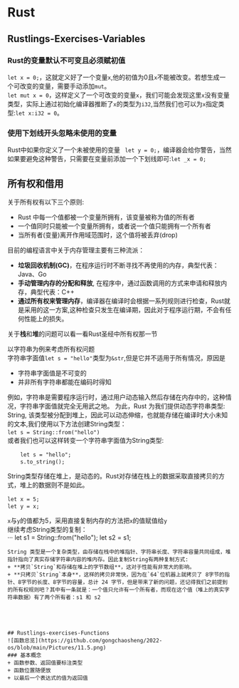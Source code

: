# Rust
## Rustlings-Exercises-Variables
### Rust的变量**默认不可变**且必须**赋初值**  
`let x = 0;`，这就定义好了一个变量`x`,他的初值为0且`x`不能被改变。若想生成一个可改变的变量，需要手动添加`mut`。  
`let mut x = 0`，这样定义了一个可改变的变量`x`，我们可能会发现这里`x`没有变量类型，实际上通过初始化编译器推断了`x`的类型为`i32`,当然我们也可以为`x`指定类型:`let x:i32 = 0`。
### 使用下划线开头忽略未使用的变量
Rust中如果你定义了一个未被使用的变量
``` let y = 0;```，编译器会给你警告，当然如果要避免这种警告，只需要在变量前添加一个下划线即可:```let _x = 0;```  
## 所有权和借用
关于所有权有以下三个原则:  
+ Rust 中每一个值都被一个变量所拥有，该变量被称为值的所有者
+ 一个值同时只能被一个变量所拥有，或者说一个值只能拥有一个所有者
+ 当所有者(变量)离开作用域范围时，这个值将被丢弃(drop)

目前的编程语言中关于内存管理主要有三种流派：  
+    **垃圾回收机制(GC)**，在程序运行时不断寻找不再使用的内存，典型代表：Java、Go
+    **手动管理内存的分配和释放**, 在程序中，通过函数调用的方式来申请和释放内存，典型代表：C++
+    **通过所有权来管理内存**，编译器在编译时会根据一系列规则进行检查，Rust就是采用的这一方案,这种检查只发生在编译期，因此对于程序运行期，不会有任何性能上的损失。
  
关于**栈**和**堆**的问题可以看一看Rust圣经中所有权那一节  
  
以字符串为例来考虑所有权问题  
字符串字面值```let s = "hello"```类型为`&str`,但是它并不适用于所有情况，原因是
+ 字符串字面值是不可变的
+ 并非所有字符串都能在编码时得知

例如，字符串是需要程序运行时，通过用户动态输入然后存储在内存中的，这种情况，字符串字面值就完全无用武之地。 为此，Rust 为我们提供动态字符串类型: String, 该类型被分配到堆上，因此可以动态伸缩，也就能存储在编译时大小未知的文本,我们使用以下方法创建String类型：  
```let s = String::from("hello")```  
或者我们也可以这样转变一个字符串字面值为String类型:  
``` 
    let s = "hello";
    s.to_string();
```  
String类型存储在堆上，是动态的。Rust对存储在栈上的数据采取直接拷贝的方式，堆上的数据则不是如此。  
```
let x = 5;
let y = x;
```  
`x`与`y`的值都为5，采用直接复制内存的方法把`x`的值赋值给`y`  
继续考虑String类型的复制：  
···
let s1 = String::from("hello");
let s2 = s1;
```  
String 类型是一个复杂类型，由存储在栈中的堆指针、字符串长度、字符串容量共同组成，堆指针指向了真实存储字符串内容的堆内存。因此复制String有两种复制方式:  
+ **拷贝`String`和存储在堆上的字节数组**，这对于性能有非常大的影响。
+ **只拷贝`String`本身**，这样的拷贝非常快，因为在`64`位机器上就拷贝了 8字节的指针、8字节的长度、8字节的容量，总计 24 字节，但是带来了新的问题，还记得我们之前提到的所有权规则吧？其中有一条就是：一个值只允许有一个所有者，而现在这个值（堆上的真实字符串数据）有了两个所有者：s1 和 s2


   

## Rustlings-exercises-Functions
![函数总览](https://github.com/gongchaosheng/2022-os/blob/main/Pictures/11.5.png)
### 基本概念
+ 函数参数、返回值要标注类型
+ 函数位置随便放
+ 以最后一个表达式的值为返回值


